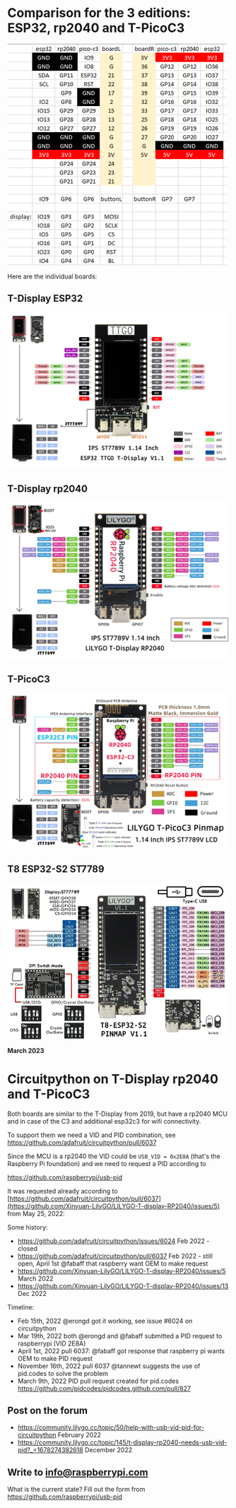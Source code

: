 # Comparison for the 3 editions: ESP32, rp2040 and T-PicoC3

![pinmap comparison](pinmap_T-Display.png)

Here are the individual boards:

## T-Display ESP32

![T-Display ESP32](pinmap_esp32.jpg)

## T-Display rp2040

![T-Display rp2040](pinmap_T-display-RP2040.jpg)

## T-PicoC3

![T-PicoC3](pinmap_T-PicoC3.jpg)

## T8 ESP32-S2 ST7789

![T8 ST7789](pinmap_T8-ST7789.jpg)



__March 2023__

# Circuitpython on T-Display rp2040 and T-PicoC3

Both boards are similar to the T-Display from 2019, but have a rp2040 MCU and in case of the C3 and additional esp32c3 for wifi connectivity.

To support them we need a VID and PID combination, see https://github.com/adafruit/circuitpython/pull/6037

Since the MCU is a rp2040 the VID could be `USB_VID = 0x2E8A` (that's the Raspberry Pi foundation) and we need to request a PID according to 

https://github.com/raspberrypi/usb-pid

It was requested already according to [https://github.com/adafruit/circuitpython/pull/6037](https://github.com/Xinyuan-LilyGO/LILYGO-T-display-RP2040/issues/5) from May 25, 2022:

Some history:

- https://github.com/adafruit/circuitpython/issues/6024 Feb 2022 - closed
- https://github.com/adafruit/circuitpython/pull/6037 Feb 2022 - still open, April 1st @fabaff that raspberry want OEM to make request
- https://github.com/Xinyuan-LilyGO/LILYGO-T-display-RP2040/issues/5 March 2022
- https://github.com/Xinyuan-LilyGO/LILYGO-T-display-RP2040/issues/13 Dec 2022

Timeline:
- Feb 15th, 2022 @erongd got it working, see issue #6024 on circuitpython
- Mar 19th, 2022 both @erongd and @fabaff submitted a PID request to raspberrypi (VID 2E8A)
- April 1st, 2022 pull 6037: @fabaff got response that raspberry pi wants OEM to make PID request
- November 16th, 2022 pull 6037 @tannewt suggests the use of pid.codes to solve the problem
- March 9th, 2022 PID pull request created for pid.codes https://github.com/pidcodes/pidcodes.github.com/pull/827

## Post on the forum

- https://community.lilygo.cc/topic/50/help-with-usb-vid-pid-for-circuitpython February 2022
- https://community.lilygo.cc/topic/145/t-display-rp2040-needs-usb-vid-pid?_=1678274382618 December 2022

## Write to info@raspberrypi.com

What is the current state? Fill out the form from https://github.com/raspberrypi/usb-pid 

